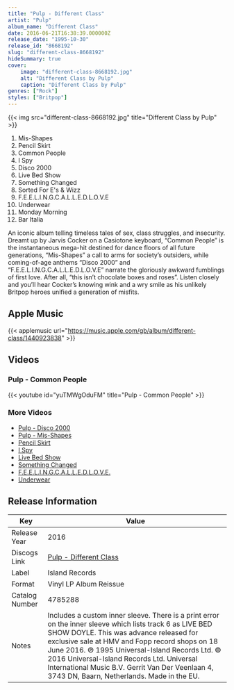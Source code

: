 ```yaml
---
title: "Pulp - Different Class"
artist: "Pulp"
album_name: "Different Class"
date: 2016-06-21T16:38:39.000000Z
release_date: "1995-10-30"
release_id: "8668192"
slug: "different-class-8668192"
hideSummary: true
cover:
    image: "different-class-8668192.jpg"
    alt: "Different Class by Pulp"
    caption: "Different Class by Pulp"
genres: ["Rock"]
styles: ["Britpop"]
---
```


{{< img src="different-class-8668192.jpg" title="Different Class by Pulp" >}}

<!-- section break -->

1. Mis-Shapes
2. Pencil Skirt
3. Common People
4. I Spy
5. Disco 2000
6. Live Bed Show
7. Something Changed
8. Sorted For E's & Wizz
9. F.E.E.L.I.N.G.C.A.L.L.E.D.L.O.V.E
10. Underwear
11. Monday Morning
12. Bar Italia

<!-- section break -->


An iconic album telling timeless tales of sex, class struggles, and insecurity. Dreamt up by Jarvis Cocker on a Casiotone keyboard, “Common People” is the instantaneous mega-hit destined for dance floors of all future generations, “Mis-Shapes” a call to arms for society’s outsiders, while coming-of-age anthems “Disco 2000” and “F.E.E.L.I.N.G.C.A.L.L.E.D.L.O.V.E” narrate the gloriously awkward fumblings of first love. After all, “this isn’t chocolate boxes and roses”. Listen closely and you’ll hear Cocker’s knowing wink and a wry smile as his unlikely Britpop heroes unified a generation of misfits.



## Apple Music
{{< applemusic url="https://music.apple.com/gb/album/different-class/1440923838" >}}





## Videos
### Pulp - Common People
{{< youtube id="yuTMWgOduFM" title="Pulp - Common People" >}}<br>

### More Videos

- [Pulp - Disco 2000](https://www.youtube.com/watch?v=qJS3xnD7Mus)
- [Pulp - Mis-Shapes](https://www.youtube.com/watch?v=S0DRch3YLh0)
- [Pencil Skirt](https://www.youtube.com/watch?v=myW0HgXRp0o)
- [I Spy](https://www.youtube.com/watch?v=WNP4q7Aba9w)
- [Live Bed Show](https://www.youtube.com/watch?v=gbSJu0N-VqY)
- [Something Changed](https://www.youtube.com/watch?v=zxm_3J3r5rM)
- [F.E.E.L.I.N.G.C.A.L.L.E.D.L.O.V.E.](https://www.youtube.com/watch?v=osDBZGu7QuE)
- [Underwear](https://www.youtube.com/watch?v=-IArKcMSwxM)


## Release Information
|  Key           | Value                                                |
| ---------------| ---------------------------------------------------- |
| Release Year   | 2016                                   |
| Discogs Link   | [Pulp - Different Class](https://www.discogs.com/release/8668192-Pulp-Different-Class) |
| Label          | Island Records |
| Format         | Vinyl LP Album Reissue |
| Catalog Number | 4785288 |
| Notes | Includes a custom inner sleeve. There is a print error on the inner sleeve which lists track 6 as LIVE BED SHOW DOYLE.  This was advance released for exclusive sale at HMV and Fopp record shops on 18 June 2016.  ℗ 1995 Universal-Island Records Ltd. © 2016 Universal-Island Records Ltd. Universal International Music B.V. Gerrit Van Der Veenlaan 4, 3743 DN, Baarn, Netherlands. Made in the EU. |